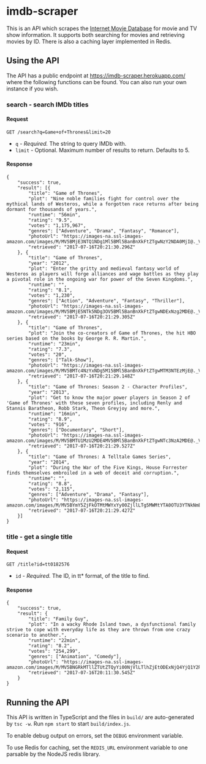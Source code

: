 imdb-scraper
==========

This is an API which scrapes the [Internet Movie Database](http://www.imdb.com) for movie and TV show information. It supports both searching for movies and retrieving movies by ID. There is also a caching layer implemented in Redis.

## Using the API

The API has a public endpoint at https://imdb-scraper.herokuapp.com/ where the following functions can be found. You can also run your own instance if you wish.

### search - search IMDb titles

#### Request

```
GET /search?q=Game+of+Thrones&limit=20
```

* ```q``` - *Required.* The string to query IMDb with.
* ```limit``` - Optional. Maximum number of results to return. Defaults to 5.

#### Response

```
{
    "success": true,
    "result": [{
        "title": "Game of Thrones",
        "plot": "Nine noble families fight for control over the mythical lands of Westeros, while a forgotten race returns after being dormant for thousands of years.",
        "runtime": "56min",
        "rating": "9.5",
        "votes": "1,175,967",
        "genres": ["Adventure", "Drama", "Fantasy", "Romance"],
        "photoUrl": "https://images-na.ssl-images-amazon.com/images/M/MV5BMjE3NTQ1NDg1Ml5BMl5BanBnXkFtZTgwNzY2NDA0MjI@._V1_UX182_CR0,0,182,268_AL_.jpg",
        "retrieved": "2017-07-16T20:21:30.296Z"
    }, {
        "title": "Game of Thrones",
        "year": "2012",
        "plot": "Enter the gritty and medieval fantasy world of Westeros as players will forge alliances and wage battles as they play a pivotal role in the ongoing war for power of the Seven Kingdoms.",
        "runtime": "",
        "rating": "8.1",
        "votes": "1,230",
        "genres": ["Action", "Adventure", "Fantasy", "Thriller"],
        "photoUrl": "https://images-na.ssl-images-amazon.com/images/M/MV5BMjE5NTk5NDg3OV5BMl5BanBnXkFtZTgwNDExNzg2MDE@._V1_UY268_CR4,0,182,268_AL_.jpg",
        "retrieved": "2017-07-16T20:21:29.305Z"
    }, {
        "title": "Game of Thrones",
        "plot": "Join the co-creators of Game of Thrones, the hit HBO series based on the books by George R. R. Martin.",
        "runtime": "23min",
        "rating": "7.3",
        "votes": "20",
        "genres": ["Talk-Show"],
        "photoUrl": "https://images-na.ssl-images-amazon.com/images/M/MV5BMTc4NzYxNDg5M15BMl5BanBnXkFtZTgwMTM3NTEzMjE@._V1_UY268_CR87,0,182,268_AL_.jpg",
        "retrieved": "2017-07-16T20:21:29.148Z"
    }, {
        "title": "Game of Thrones: Season 2 - Character Profiles",
        "year": "2013",
        "plot": "Get to know the major power players in Season 2 of 'Game of Thrones' with these seven profiles, including Renly and Stannis Baratheon, Robb Stark, Theon Greyjoy and more.",
        "runtime": "16min",
        "rating": "8.9",
        "votes": "916",
        "genres": ["Documentary", "Short"],
        "photoUrl": "https://images-na.ssl-images-amazon.com/images/M/MV5BMTU1MzU2MDE4MV5BMl5BanBnXkFtZTgwNTc3NzA2MDE@._V1_UY268_CR87,0,182,268_AL_.jpg",
        "retrieved": "2017-07-16T20:21:29.527Z"
    }, {
        "title": "Game of Thrones: A Telltale Games Series",
        "year": "2014",
        "plot": "During the War of the Five Kings, House Forrester finds themselves embroiled in a web of deceit and corruption.",
        "runtime": "",
        "rating": "8.8",
        "votes": "2,115",
        "genres": ["Adventure", "Drama", "Fantasy"],
        "photoUrl": "https://images-na.ssl-images-amazon.com/images/M/MV5BYmY5ZjFkOTMtMWYxYy00ZjllLTg5MWMtYTA0OTU3YTNkNmExXkEyXkFqcGdeQXVyMjA1MTA1NDQ@._V1_UY268_CR43,0,182,268_AL_.jpg",
        "retrieved": "2017-07-16T20:21:29.427Z"
    }]
}
```

### title - get a single title

#### Request

```
GET /title?id=tt0182576
```

* ```id``` - *Required.* The ID, in tt\* format, of the title to find.

#### Response

```
{
    "success": true,
    "result": {
        "title": "Family Guy",
        "plot": "In a wacky Rhode Island town, a dysfunctional family strive to cope with everyday life as they are thrown from one crazy scenario to another.",
        "runtime": "22min",
        "rating": "8.2",
        "votes": "254,299",
        "genres": ["Animation", "Comedy"],
        "photoUrl": "https://images-na.ssl-images-amazon.com/images/M/MV5BNGRkMTllZTUtZTQyYi00NjVlLTlhZjEtODExNjQ4YjQ1Y2RjXkEyXkFqcGdeQXVyNTA4NzY1MzY@._V1_UY268_CR0,0,182,268_AL_.jpg",
        "retrieved": "2017-07-16T20:11:30.545Z"
    }
}
```

## Running the API

This API is written in TypeScript and the files in ```build/``` are auto-generated by ```tsc -w```. Run ```npm start``` to start ```build/index.js```.

To enable debug output on errors, set the ```DEBUG``` environment variable.

To use Redis for caching, set the ```REDIS_URL``` environment variable to one parsable by the NodeJS redis library.